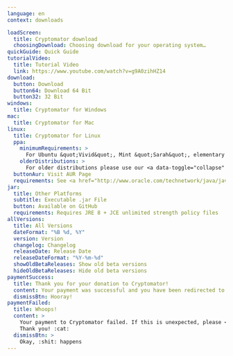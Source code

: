 ```yaml
---
language: en
context: downloads

loadScreen:
  title: Cryptomator download
  choosingDownload: Choosing download for your operating system…
quickGuide: Quick Guide
tutorialVideo:
  title: Tutorial Video
  link: https://www.youtube.com/watch?v=g9A0zihHZ14
download:
  button: Download
  button64: Download 64 Bit
  button32: 32 Bit
windows:
  title: Cryptomator for Windows
mac:
  title: Cryptomator for Mac
linux:
  title: Cryptomator for Linux
  ppa:
    minimumRequirements: >
      For Ubuntu &quot;Vivid&quot;, Mint &quot;Sarah&quot;, elementary OS &quot;Loki&quot;, or other distributions based on Ubuntu from 15.04 onwards
    olderDistributions: >
      For older distributions please use our <a data-toggle="collapse" data-parent="#linuxDownloadPanel" href="#linuxDownloadDeb">.deb package</a>.
  buttonAur: Visit AUR Page
  requirements: See <a href="http://www.oracle.com/technetwork/java/javase/certconfig-2095354.html" target="_blank">detailed system requirements</a>
jar:
  title: Other Platforms
  subtitle: Executable .jar File
  button: Available on GitHub
  requirements: Requires JRE 8 + JCE unlimited strength policy files
allVersions:
  title: All Versions
  dateFormat: "%B %d, %Y"
  version: Version
  changelog: Changelog
  releaseDate: Release Date
  releaseDateFormat: "%Y-%m-%d"
  showOldBetaReleases: Show old beta versions
  hideOldBetaReleases: Hide old beta versions
paymentSuccess:
  title: Thank you for your donation to Cryptomator!
  content: Your payment was successful and you have been redirected to the Downloads page. Happy crypting!
  dismissBtn: Hooray!
paymentFailed:
  title: Whoops!
  content: >
    Your payment to Cryptomator failed. If this is unexpected, please <a href="/contact">contact our support team</a>.<br/>
    Thank you! :cat:
  dismissBtn: >
    Okay, :shit: happens
---
```

